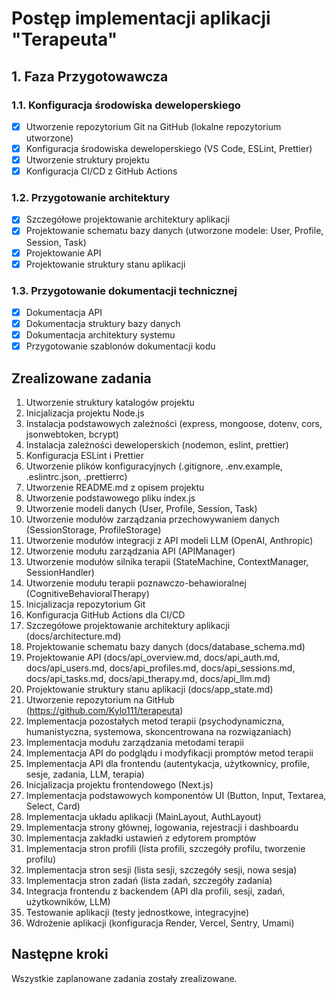 # Postęp implementacji aplikacji "Terapeuta"

## 1. Faza Przygotowawcza

### 1.1. Konfiguracja środowiska deweloperskiego
- [x] Utworzenie repozytorium Git na GitHub (lokalne repozytorium utworzone)
- [x] Konfiguracja środowiska deweloperskiego (VS Code, ESLint, Prettier)
- [x] Utworzenie struktury projektu
- [x] Konfiguracja CI/CD z GitHub Actions

### 1.2. Przygotowanie architektury
- [x] Szczegółowe projektowanie architektury aplikacji
- [x] Projektowanie schematu bazy danych (utworzone modele: User, Profile, Session, Task)
- [x] Projektowanie API
- [x] Projektowanie struktury stanu aplikacji

### 1.3. Przygotowanie dokumentacji technicznej
- [x] Dokumentacja API
- [x] Dokumentacja struktury bazy danych
- [x] Dokumentacja architektury systemu
- [x] Przygotowanie szablonów dokumentacji kodu

## Zrealizowane zadania

1. Utworzenie struktury katalogów projektu
2. Inicjalizacja projektu Node.js
3. Instalacja podstawowych zależności (express, mongoose, dotenv, cors, jsonwebtoken, bcrypt)
4. Instalacja zależności deweloperskich (nodemon, eslint, prettier)
5. Konfiguracja ESLint i Prettier
6. Utworzenie plików konfiguracyjnych (.gitignore, .env.example, .eslintrc.json, .prettierrc)
7. Utworzenie README.md z opisem projektu
8. Utworzenie podstawowego pliku index.js
9. Utworzenie modeli danych (User, Profile, Session, Task)
10. Utworzenie modułów zarządzania przechowywaniem danych (SessionStorage, ProfileStorage)
11. Utworzenie modułów integracji z API modeli LLM (OpenAI, Anthropic)
12. Utworzenie modułu zarządzania API (APIManager)
13. Utworzenie modułów silnika terapii (StateMachine, ContextManager, SessionHandler)
14. Utworzenie modułu terapii poznawczo-behawioralnej (CognitiveBehavioralTherapy)
15. Inicjalizacja repozytorium Git
16. Konfiguracja GitHub Actions dla CI/CD
17. Szczegółowe projektowanie architektury aplikacji (docs/architecture.md)
18. Projektowanie schematu bazy danych (docs/database_schema.md)
19. Projektowanie API (docs/api_overview.md, docs/api_auth.md, docs/api_users.md, docs/api_profiles.md, docs/api_sessions.md, docs/api_tasks.md, docs/api_therapy.md, docs/api_llm.md)
20. Projektowanie struktury stanu aplikacji (docs/app_state.md)
21. Utworzenie repozytorium na GitHub (https://github.com/Kylo111/terapeuta)
22. Implementacja pozostałych metod terapii (psychodynamiczna, humanistyczna, systemowa, skoncentrowana na rozwiązaniach)
23. Implementacja modułu zarządzania metodami terapii
24. Implementacja API do podglądu i modyfikacji promptów metod terapii
25. Implementacja API dla frontendu (autentykacja, użytkownicy, profile, sesje, zadania, LLM, terapia)
26. Inicjalizacja projektu frontendowego (Next.js)
27. Implementacja podstawowych komponentów UI (Button, Input, Textarea, Select, Card)
28. Implementacja układu aplikacji (MainLayout, AuthLayout)
29. Implementacja strony głównej, logowania, rejestracji i dashboardu
30. Implementacja zakładki ustawień z edytorem promptów
31. Implementacja stron profili (lista profili, szczegóły profilu, tworzenie profilu)
32. Implementacja stron sesji (lista sesji, szczegóły sesji, nowa sesja)
33. Implementacja stron zadań (lista zadań, szczegóły zadania)
34. Integracja frontendu z backendem (API dla profili, sesji, zadań, użytkowników, LLM)
35. Testowanie aplikacji (testy jednostkowe, integracyjne)
36. Wdrożenie aplikacji (konfiguracja Render, Vercel, Sentry, Umami)

## Następne kroki

Wszystkie zaplanowane zadania zostały zrealizowane.
